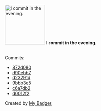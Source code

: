 <img src="https://my-badges.github.io/my-badges/evening-commits.png" alt="I commit in the evening." title="I commit in the evening." width="128">
<strong>I commit in the evening.</strong>
<br><br>

Commits:

- <a href="https://github.com/VatsalSy/VatsalSy/commit/872d08014d3ec3210f69acf1c6c5b25bec953bc8">872d080</a>
- <a href="https://github.com/VatsalSy/VatsalSy/commit/d90ebb797e6bacc2877f02dcc1da1249fa98bcdf">d90ebb7</a>
- <a href="https://github.com/VatsalSy/VatsalSy/commit/d23291d4469c27219000aed6aa3d8c009dbec344">d23291d</a>
- <a href="https://github.com/VatsalSy/VatsalSy/commit/9bbb3e541ea8a84b3f2c0b76e5a3323a260b8fb5">9bbb3e5</a>
- <a href="https://github.com/VatsalSy/VatsalSy/commit/c6a7db22df141a7d175607c744a1cf98f9f54c47">c6a7db2</a>
- <a href="https://github.com/VatsalSy/commits-readme-stats/commit/d0012f242407afcf1d7d0bb8f064fc6f084a5808">d0012f2</a>


Created by <a href="https://github.com/my-badges/my-badges">My Badges</a>